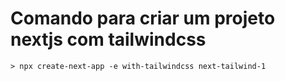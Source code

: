 # Comando para criar um projeto nextjs com tailwindcss
``` > npx create-next-app -e with-tailwindcss next-tailwind-1 ```